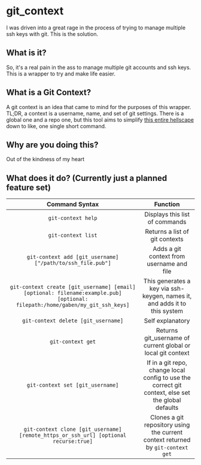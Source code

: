 # git_context

I was driven into a great rage in the process of trying to manage multiple ssh keys with git. This is the solution.

## What is it?

So, it's a real pain in the ass to manage multiple git accounts and ssh keys. This is a wrapper to try and make life easier.

## What is a Git Context?

A git context is an idea that came to mind for the purposes of this wrapper. TL;DR, a context is a username, name, and set of git settings. There is a global one and a repo one, but this tool aims to simplify [this entire hellscape](https://gist.github.com/oanhnn/80a89405ab9023894df7) down to like, one single short command.

## Why are you doing this?

Out of the kindness of my heart

## What does it do? (Currently just a planned feature set)

| Command Syntax | Function |
| :-: | :-: |
| `git-context help` | Displays this list of commands |
| `git-context list` | Returns a list of git contexts |
| `git-context add [git_username] ["/path/to/ssh_file.pub"]` | Adds a git context from username and file |
| `git-context create [git_username] [email] [optional: filename:example.pub] [optional: filepath:/home/gaben/my_git_ssh_keys]` | This generates a key via ssh-keygen, names it, and adds it to this system |
| `git-context delete [git_username]` | Self explanatory |
| `git-context get` | Returns git_username of current global or local git context |
| `git-context set [git_username]` | If in a git repo, change local config to use the correct git context, else set the global defaults |
| `git-context clone [git_username] [remote_https_or_ssh_url] [optional recurse:true]` | Clones a git repository using the current context returned by `git-context get` |

